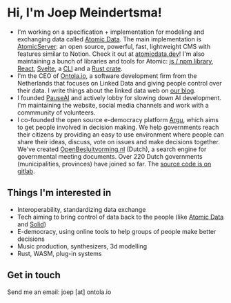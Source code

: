 # Hi, I'm Joep Meindertsma!

- I'm working on a specification + implementation for modeling and exchanging data called [Atomic Data](https://docs.atomicdata.dev). The main implementation is [AtomicServer](https://github.com/atomicdata-dev/atomic-server): an open source, powerful, fast, lightweight CMS with features similar to Notion. Check it out at [atomicdata.dev](https://atomicdata.dev/)! I'm also maintaining a bunch of libraries and tools for Atomic: [js / npm library](https://www.npmjs.com/package/@tomic/lib), [React](https://www.npmjs.com/package/@tomic/react), [Svelte](https://www.npmjs.com/package/@tomic/svelte), a [CLI](https://crates.io/crates/atomic-cli/0.13.0) and a [Rust crate](https://docs.rs/atomic_lib/latest/atomic_lib/).
- I'm the CEO of [Ontola.io](https://ontola.io), a software development firm from the Netherlands that focuses on Linked Data and giving people control over their data. I write things about the linked data web on [our blog](https://ontola.io/blog).
- I founded [PauseAI](https://pauseai.info) and actively lobby for slowing down AI development. I'm maintaining the website, social media channels and work with a commmunity of volunteers.
- I co-founded the open source e-democracy platform [Argu](https://argu.co), which aims to get people involved in decision making. We help governments reach their citizens by providing an easy to use environment where people can share their ideas, discuss, vote on issues and make decisions together. We've created [OpenBesluitvorming.nl](openbesluitvorming.nl/) (Dutch), a search engine for governmental meeting documents. Over 220 Dutch governments (municipalities, provinces) have joined so far. The [source code is on gitlab](https://gitlab.com/ontola/argu/).


## Things I'm interested in

- Interoperability, standardizing data exchange
- Tech aiming to bring control of data back to the people (like [Atomic Data](https://atomicdata.dev/) and [Solid](https://solidproject.org/))
- E-democracy, using online tools to help groups of people make better decisions
- Music production, synthesizers, 3d modelling
- Rust, WASM, plug-in systems

## Get in touch

Send me an email: joep [at] ontola.io 
